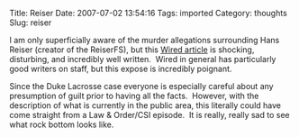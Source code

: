 Title: Reiser
Date: 2007-07-02 13:54:16
Tags: imported
Category: thoughts
Slug: reiser

I am only superficially aware of the murder allegations surrounding Hans Reiser (creator of the ReiserFS), but this <a href="http://www.wired.com/techbiz/people/magazine/15-07/ff_hansreiser?currentPage=1" title="in our own backyard">Wired article</a> is shocking, disturbing, and incredibly well written.  Wired in general has particularly good writers on staff, but this expose is incredibly poignant.

Since the Duke Lacrosse case everyone is especially careful about any presumption of guilt prior to having all the facts.  However, with the description of what is currently in the public area, this literally could have come straight from a Law & Order/CSI episode.  It is really, really sad to see what rock bottom looks like.
